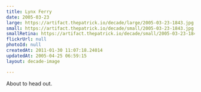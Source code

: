 ```yaml
---
title: Lynx Ferry
date: 2005-03-23
large: https://artifact.thepatrick.io/decade/large/2005-03-23-1843.jpg
small: https://artifact.thepatrick.io/decade/small/2005-03-23-1843.jpg
smallRetina: https://artifact.thepatrick.io/decade/small/2005-03-23-1843@2x.jpg
flickrUrl: null
photoId: null
createdAt: 2011-01-30 11:07:18.24014
updatedAt: 2005-04-25 06:59:15
layout: decade-image

---
```

About to head out.
